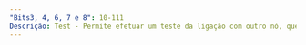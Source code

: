 ```yaml
---
"Bits3, 4, 6, 7 e 8": 10-111
Descrição: Test - Permite efetuar um teste da ligação com outro nó, que deve responder o mais brevemente possível.
---
```

